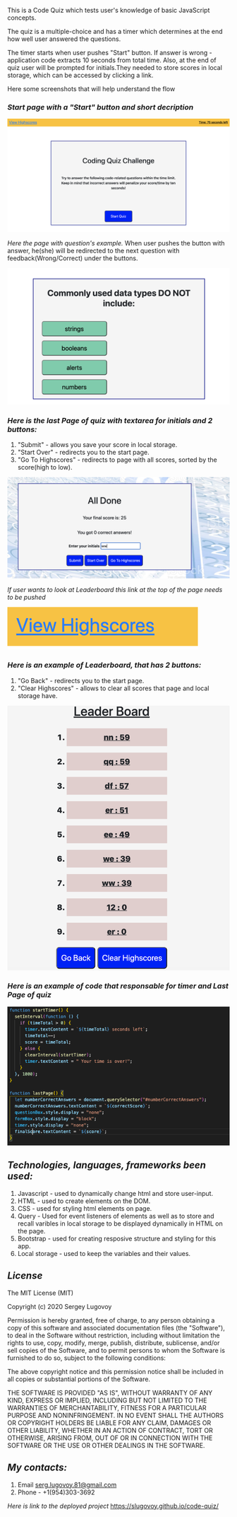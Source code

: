 This is a Code Quiz which tests  user's knowledge of basic JavaScript concepts.

The quiz is a multiple-choice and has a timer which determines at the end  how well user answered the questions.

The timer starts when user pushes "Start" button.
If answer is wrong -  application code extracts 10 seconds from total time.
Also, at the end of quiz user will be prompted for initials.They needed to store scores in local storage, which can be accessed by clicking a link.

Here some screenshots that will help understand the flow

### *Start page with a "Start" button and short decription*

![Start Page](images/startPage.png)


*Here the page with question's example.* When user pushes the button with answer, he(she)
will be redirected to the next question with feedback(Wrong/Correct) under the buttons.

![Question's Example](images/questionExample.png)

### *Here is the last Page of quiz with textarea for initials and 2 buttons:* 
1. "Submit" - allows you save your score in local storage.
2. "Start Over" - redirects you to the start page.
3. "Go To Highscores" - redirects to page with all scores, sorted by the score(high to low).

![Last Page](images/lastPage.png)


*If user wants to look at Leaderboard this link at the top of the page needs to be pushed*

![Link](images/HighScoreLink.png)



### *Here is an  example of Leaderboard, that has 2 buttons:*
1. "Go Back" - redirects you to the start page.
2. "Clear Highscores" - allows to clear all scores that page and local storage have.

![Leader Board](images/leaderBoard.png)


### *Here is an example of code that responsable for timer and Last Page of quiz*

![Code example](images/codeExample.png)


## *Technologies, languages, frameworks been used:*


1. Javascript - used to dynamically change html and store user-input.
2. HTML - used to create elements on the DOM.
3. CSS - used for styling html elements on page.
4. Query - Used for event listeners of elements as well as to store and recall varibles in local storage to be displayed dynamically in HTML on the page.
5. Bootstrap - used for creating resposive structure and styling for this app.
6. Local storage - used to keep the variables and their values.

## *License*

The MIT License (MIT)

Copyright (c) 2020 Sergey Lugovoy

Permission is hereby granted, free of charge, to any person obtaining a copy of this software and associated documentation files (the "Software"), to deal in the Software without restriction, including without limitation the rights to use, copy, modify, merge, publish, distribute, sublicense, and/or sell copies of the Software, and to permit persons to whom the Software is furnished to do so, subject to the following conditions:

The above copyright notice and this permission notice shall be included in all copies or substantial portions of the Software.

THE SOFTWARE IS PROVIDED "AS IS", WITHOUT WARRANTY OF ANY KIND, EXPRESS OR IMPLIED, INCLUDING BUT NOT LIMITED TO THE WARRANTIES OF MERCHANTABILITY, FITNESS FOR A PARTICULAR PURPOSE AND NONINFRINGEMENT. IN NO EVENT SHALL THE AUTHORS OR COPYRIGHT HOLDERS BE LIABLE FOR ANY CLAIM, DAMAGES OR OTHER LIABILITY, WHETHER IN AN ACTION OF CONTRACT, TORT OR OTHERWISE, ARISING FROM, OUT OF OR IN CONNECTION WITH THE SOFTWARE OR THE USE OR OTHER DEALINGS IN THE SOFTWARE.

## *My contacts:*
1. Email serg.lugovoy.81@gmail.com
2. Phone - +1(954)303-3692


*Here is link to the deployed project*  https://slugovoy.github.io/code-quiz/


